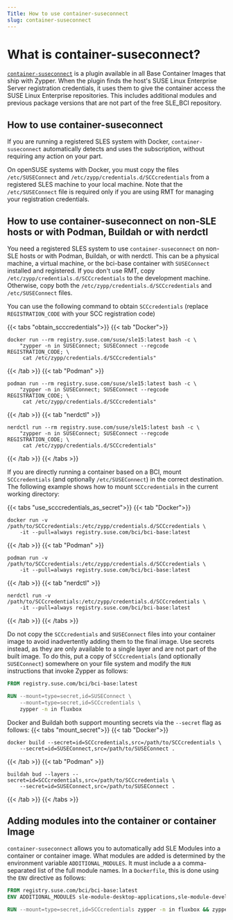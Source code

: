 ```yaml
---
Title: How to use container-suseconnect
slug: container-suseconnect
---
```


# What is container-suseconnect?

[`container-suseconnect`](https://github.com/SUSE/container-suseconnect) is a
plugin available in all Base Container Images that ship with Zypper. When the
plugin finds the host's SUSE Linux Enterprise Server registration credentials,
it uses them to give the container access the SUSE Linux Enterprise repositories. This
includes additional modules and previous package versions that are not part of
the free SLE_BCI repository.

## How to use container-suseconnect

If you are running a registered SLES system with Docker, `container-suseconnect`
automatically detects and uses the subscription, without requiring any action on
your part.

On openSUSE systems with Docker, you must copy the files `/etc/SUSEConnect` and
`/etc/zypp/credentials.d/SCCcredentials` from a registered SLES machine to your
local machine. Note that the `/etc/SUSEConnect` file is required only if you are
using RMT for managing your registration credentials.

## How to use container-suseconnect on non-SLE hosts or with Podman, Buildah or with nerdctl

You need a registered SLES system to use `container-suseconnect` on non-SLE
hosts or with Podman, Buildah, or with nerdctl. This can be a physical machine,
a virtual machine, or the bci-base container with `SUSEConnect` installed and
registered. If you don't use RMT, copy `/etc/zypp/credentials.d/SCCcredentials`
to the development machine. Otherwise, copy both the
`/etc/zypp/credentials.d/SCCcredentials` and `/etc/SUSEConnect` files.

You can use the following command to obtain `SCCcredentials` (replace
`REGISTRATION_CODE` with your SCC registration code)

{{< tabs "obtain_scccredentials">}}
{{< tab "Docker">}}
```Shell
docker run --rm registry.suse.com/suse/sle15:latest bash -c \
    "zypper -n in SUSEConnect; SUSEConnect --regcode REGISTRATION_CODE; \
     cat /etc/zypp/credentials.d/SCCcredentials"
```
{{< /tab >}}
{{< tab "Podman" >}}
```Shell
podman run --rm registry.suse.com/suse/sle15:latest bash -c \
    "zypper -n in SUSEConnect; SUSEConnect --regcode REGISTRATION_CODE; \
     cat /etc/zypp/credentials.d/SCCcredentials"
```
{{< /tab >}}
{{< tab "nerdctl" >}}
```Shell
nerdctl run --rm registry.suse.com/suse/sle15:latest bash -c \
    "zypper -n in SUSEConnect; SUSEConnect --regcode REGISTRATION_CODE; \
     cat /etc/zypp/credentials.d/SCCcredentials"
```
{{< /tab >}}
{{< /tabs >}}

If you are directly running a container based on a BCI, mount `SCCcredentials`
(and optionally `/etc/SUSEConnect`) in the correct destination. The following
example shows how to mount `SCCcredentials` in the current working directory:

{{< tabs "use_scccredentials_as_secret">}}
{{< tab "Docker">}}
```Shell
docker run -v /path/to/SCCcredentials:/etc/zypp/credentials.d/SCCcredentials \
    -it --pull=always registry.suse.com/bci/bci-base:latest
```
{{< /tab >}}
{{< tab "Podman" >}}
```Shell
podman run -v /path/to/SCCcredentials:/etc/zypp/credentials.d/SCCcredentials \
    -it --pull=always registry.suse.com/bci/bci-base:latest
```
{{< /tab >}}
{{< tab "nerdctl" >}}
```Shell
nerdctl run -v /path/to/SCCcredentials:/etc/zypp/credentials.d/SCCcredentials \
    -it --pull=always registry.suse.com/bci/bci-base:latest
```
{{< /tab >}}
{{< /tabs >}}

Do not copy the `SCCcredentials` and `SUSEConnect` files into your container
image to avoid inadvertently adding them to the final image. Use secrets instead,
as they are only available to a single layer and are not part of the built
image. To do this, put a copy of `SCCcredentials`  (and optionally `SUSEConnect`)
somewhere on your file system and modify the `RUN` instructions that invoke
Zypper as follows:

```Dockerfile
FROM registry.suse.com/bci/bci-base:latest

RUN --mount=type=secret,id=SUSEConnect \
    --mount=type=secret,id=SCCcredentials \
	zypper -n in fluxbox
```

Docker and Buildah both support mounting secrets via the `--secret` flag as
follows:
{{< tabs "mount_secret">}}
{{< tab "Docker">}}
```Shell
docker build --secret=id=SCCcredentials,src=/path/to/SCCcredentials \
    --secret=id=SUSEConnect,src=/path/to/SUSEConnect .
```
{{< /tab >}}
{{< tab "Podman" >}}
```Shell
buildah bud --layers --secret=id=SCCcredentials,src=/path/to/SCCcredentials \
    --secret=id=SUSEConnect,src=/path/to/SUSEConnect .
```
{{< /tab >}}
{{< /tabs >}}


## Adding modules into the container or container Image

`container-suseconnect` allows you to automatically add SLE Modules into a
container or container image. What modules are added is determined by the
environment variable `ADDITIONAL_MODULES`. It must include a a comma-separated
list of the full module names. In a `Dockerfile`, this is done using the
`ENV` directive as follows:

```Dockerfile
FROM registry.suse.com/bci/bci-base:latest
ENV ADDITIONAL_MODULES sle-module-desktop-applications,sle-module-development-tools

RUN --mount=type=secret,id=SCCcredentials zypper -n in fluxbox && zypper -n clean
```
